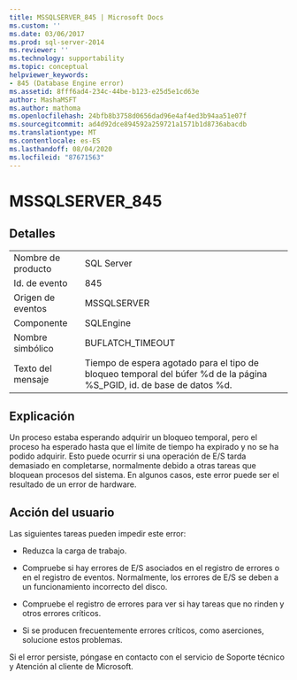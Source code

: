 ```yaml
---
title: MSSQLSERVER_845 | Microsoft Docs
ms.custom: ''
ms.date: 03/06/2017
ms.prod: sql-server-2014
ms.reviewer: ''
ms.technology: supportability
ms.topic: conceptual
helpviewer_keywords:
- 845 (Database Engine error)
ms.assetid: 8fff6ad4-234c-44be-b123-e25d5e1cd63e
author: MashaMSFT
ms.author: mathoma
ms.openlocfilehash: 24bfb8b3758d0656dad96e4af4ed3b94aa51e07f
ms.sourcegitcommit: ad4d92dce894592a259721a1571b1d8736abacdb
ms.translationtype: MT
ms.contentlocale: es-ES
ms.lasthandoff: 08/04/2020
ms.locfileid: "87671563"
---
```

# <a name="mssqlserver_845"></a>MSSQLSERVER_845
    
## <a name="details"></a>Detalles  
  
|||  
|-|-|  
|Nombre de producto|SQL Server|  
|Id. de evento|845|  
|Origen de eventos|MSSQLSERVER|  
|Componente|SQLEngine|  
|Nombre simbólico|BUFLATCH_TIMEOUT|  
|Texto del mensaje|Tiempo de espera agotado para el tipo de bloqueo temporal del búfer %d de la página %S_PGID, id. de base de datos %d.|  
  
## <a name="explanation"></a>Explicación  
 Un proceso estaba esperando adquirir un bloqueo temporal, pero el proceso ha esperado hasta que el límite de tiempo ha expirado y no se ha podido adquirir. Esto puede ocurrir si una operación de E/S tarda demasiado en completarse, normalmente debido a otras tareas que bloquean procesos del sistema. En algunos casos, este error puede ser el resultado de un error de hardware.  
  
## <a name="user-action"></a>Acción del usuario  
 Las siguientes tareas pueden impedir este error:  
  
-   Reduzca la carga de trabajo.  
  
-   Compruebe si hay errores de E/S asociados en el registro de errores o en el registro de eventos. Normalmente, los errores de E/S se deben a un funcionamiento incorrecto del disco.  
  
-   Compruebe el registro de errores para ver si hay tareas que no rinden y otros errores críticos.  
  
-   Si se producen frecuentemente errores críticos, como aserciones, solucione estos problemas.  
  
 Si el error persiste, póngase en contacto con el servicio de Soporte técnico y Atención al cliente de Microsoft.  
  
  
